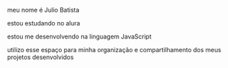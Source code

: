 meu nome é Julio Batista

estou estudando no alura

estou me desenvolvendo na linguagem JavaScript

utilizo esse espaço para minha organização e compartilhamento dos meus projetos desenvolvidos 
